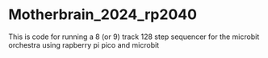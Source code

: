 # Motherbrain_2024_rp2040

This is code for running a 8 (or 9) track 128 step sequencer for the microbit orchestra using rapberry pi pico and microbit
